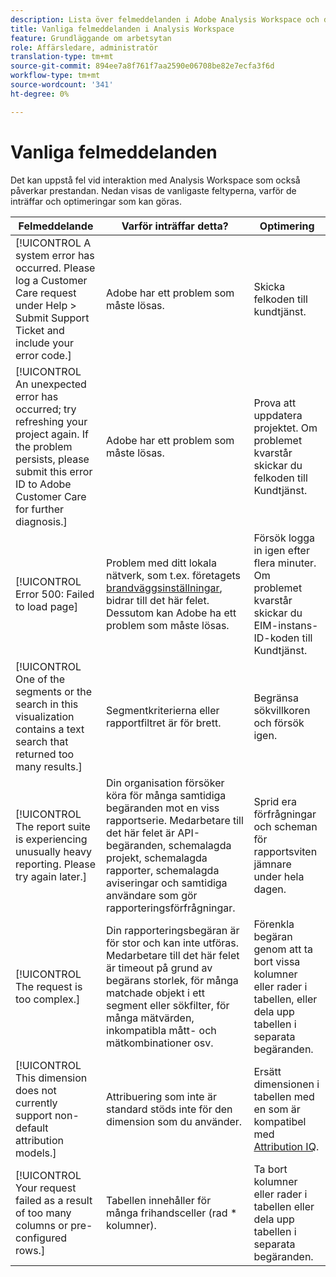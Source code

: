 ```yaml
---
description: Lista över felmeddelanden i Adobe Analysis Workspace och dess tillhörande komponenter
title: Vanliga felmeddelanden i Analysis Workspace
feature: Grundläggande om arbetsytan
role: Affärsledare, administratör
translation-type: tm+mt
source-git-commit: 894ee7a8f761f7aa2590e06708be82e7ecfa3f6d
workflow-type: tm+mt
source-wordcount: '341'
ht-degree: 0%

---
```



# Vanliga felmeddelanden

Det kan uppstå fel vid interaktion med Analysis Workspace som också påverkar prestandan. Nedan visas de vanligaste feltyperna, varför de inträffar och optimeringar som kan göras.

| Felmeddelande | Varför inträffar detta? | Optimering |
| --- | --- | --- |
| [!UICONTROL A system error has occurred. Please log a Customer Care request under Help > Submit Support Ticket and include your error code.] | Adobe har ett problem som måste lösas. | Skicka felkoden till kundtjänst. |
| [!UICONTROL An unexpected error has occurred; try refreshing your project again. If the problem persists, please submit this error ID to Adobe Customer Care for further diagnosis.] | Adobe har ett problem som måste lösas. | Prova att uppdatera projektet. Om problemet kvarstår skickar du felkoden till Kundtjänst. |
| [!UICONTROL Error 500: Failed to load page] | Problem med ditt lokala nätverk, som t.ex. företagets [brandväggsinställningar](https://docs.adobe.com/content/help/en/analytics/technotes/ip-addresses.html), bidrar till det här felet. Dessutom kan Adobe ha ett problem som måste lösas. | Försök logga in igen efter flera minuter. Om problemet kvarstår skickar du EIM-instans-ID-koden till Kundtjänst. |
| [!UICONTROL One of the segments or the search in this visualization contains a text search that returned too many results.] | Segmentkriterierna eller rapportfiltret är för brett. | Begränsa sökvillkoren och försök igen. |
| [!UICONTROL The report suite is experiencing unusually heavy reporting. Please try again later.] | Din organisation försöker köra för många samtidiga begäranden mot en viss rapportserie. Medarbetare till det här felet är API-begäranden, schemalagda projekt, schemalagda rapporter, schemalagda aviseringar och samtidiga användare som gör rapporteringsförfrågningar. | Sprid era förfrågningar och scheman för rapportsviten jämnare under hela dagen. |
| [!UICONTROL The request is too complex.] | Din rapporteringsbegäran är för stor och kan inte utföras. Medarbetare till det här felet är timeout på grund av begärans storlek, för många matchade objekt i ett segment eller sökfilter, för många mätvärden, inkompatibla mått- och mätkombinationer osv. | Förenkla begäran genom att ta bort vissa kolumner eller rader i tabellen, eller dela upp tabellen i separata begäranden. |
| [!UICONTROL This dimension does not currently support non-default attribution models.] | Attribuering som inte är standard stöds inte för den dimension som du använder. | Ersätt dimensionen i tabellen med en som är kompatibel med [Attribution IQ](/help/analyze/analysis-workspace/attribution/overview.md). |
| [!UICONTROL Your request failed as a result of too many columns or pre-configured rows.] | Tabellen innehåller för många frihandsceller (rad * kolumner). | Ta bort kolumner eller rader i tabellen eller dela upp tabellen i separata begäranden. |

